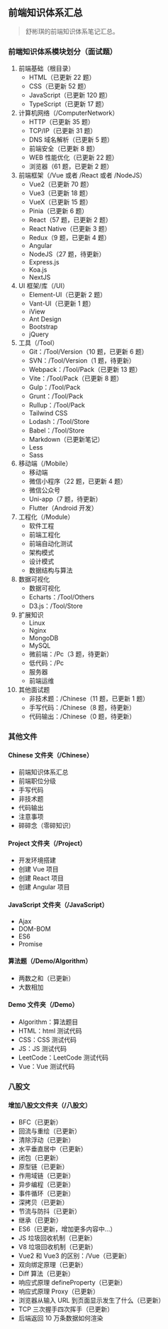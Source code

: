 <!--
 * @Author: Shu Binqi
 * @Date: 2023-02-28 18:37:33
 * @LastEditors: Shu Binqi
 * @LastEditTime: 2023-03-03 14:17:57
 * @Description: 前端面试题汇总
 * @Version: 1.0.0
 * @FilePath: \interviewQuestions\README.md
-->

## 前端知识体系汇总

> 舒彬琪的前端知识体系笔记汇总。

### 前端知识体系模块划分（面试题）

1. 前端基础（根目录）
   - HTML（已更新 22 题）
   - CSS（已更新 52 题）
   - JavaScript（已更新 120 题）
   - TypeScript（已更新 17 题）
2. 计算机网络（/ComputerNetwork）
   - HTTP（已更新 35 题）
   - TCP/IP（已更新 31 题）
   - DNS 域名解析（已更新 5 题）
   - 前端安全（已更新 8 题）
   - WEB 性能优化（已更新 22 题）
   - 浏览器（61 题，已更新 2 题）
3. 前端框架（/Vue 或者 /React 或者 /NodeJS）
   - Vue2（已更新 70 题）
   - Vue3（已更新 18 题）
   - VueX（已更新 15 题）
   - Pinia（已更新 6 题）
   - React（57 题，已更新 2 题）
   - React Native（已更新 3 题）
   - Redux（9 题，已更新 4 题）
   - Angular
   - NodeJS（27 题，待更新）
   - Express.js
   - Koa.js
   - NextJS
4. UI 框架/库（/UI）
   - Element-UI（已更新 2 题）
   - Vant-UI（已更新 1 题）
   - iView
   - Ant Design
   - Bootstrap
   - jQuery
5. 工具（/Tool）
   - Git：/Tool/Version（10 题，已更新 6 题）
   - SVN：/Tool/Version（1 题，待更新）
   - Webpack：/Tool/Pack（已更新 13 题）
   - Vite：/Tool/Pack（已更新 8 题）
   - Gulp：/Tool/Pack
   - Grunt：/Tool/Pack
   - Rullup：/Tool/Pack
   - Tailwind CSS
   - Lodash：/Tool/Store
   - Babel：/Tool/Store
   - Markdown（已更新笔记）
   - Less
   - Sass
6. 移动端（/Mobile）
   - 移动端
   - 微信小程序（22 题，已更新 4 题）
   - 微信公众号
   - Uni-app（7 题，待更新）
   - Flutter（Android 开发）
7. 工程化（/Module）
   - 软件工程
   - 前端工程化
   - 前端自动化测试
   - 架构模式
   - 设计模式
   - 数据结构与算法
8. 数据可视化
   - 数据可视化
   - Echarts：/Tool/Others
   - D3.js：/Tool/Store
9. 扩展知识
   - Linux
   - Nginx
   - MongoDB
   - MySQL
   - 微前端：/Pc（3 题，待更新）
   - 低代码：/Pc
   - 服务器
   - 前端运维
10. 其他面试题
    - 非技术题：/Chinese（11 题，已更新 1 题）
    - 手写代码：/Chinese（8 题，待更新）
    - 代码输出：/Chinese（0 题，待更新）

### 其他文件

#### Chinese 文件夹（/Chinese）

- 前端知识体系汇总
- 前端职位分级
- 手写代码
- 非技术题
- 代码输出
- 注意事项
- 碎碎念（零碎知识）

#### Project 文件夹（/Project）

- 开发环境搭建
- 创建 Vue 项目
- 创建 React 项目
- 创建 Angular 项目

#### JavaScript 文件夹（/JavaScript）

- Ajax
- DOM-BOM
- ES6
- Promise

#### 算法题（/Demo/Algorithm）

- 两数之和（已更新）
- 大数相加

#### Demo 文件夹（/Demo）

- Algorithm：算法题目
- HTML：html 测试代码
- CSS：CSS 测试代码
- JS：JS 测试代码
- LeetCode：LeetCode 测试代码
- Vue：Vue 测试代码

### 八股文

#### 增加八股文文件夹（/八股文）

- BFC（已更新）
- 回流与重绘（已更新）
- 清除浮动（已更新）
- 水平垂直居中（已更新）
- 闭包（已更新）
- 原型链（已更新）
- 作用域链（已更新）
- 异步编程（已更新）
- 事件循环（已更新）
- 深拷贝（已更新）
- 节流与防抖（已更新）
- 继承（已更新）
- ES6（已更新，增加更多内容中...）
- JS 垃圾回收机制（已更新）
- V8 垃圾回收机制（已更新）
- Vue2 和 Vue3 的区别：/Vue（已更新）
- 双向绑定原理（已更新）
- Diff 算法（已更新）
- 响应式原理 defineProperty（已更新）
- 响应式原理 Proxy（已更新）
- 浏览器从输入 URL 到页面显示发生了什么（已更新）
- TCP 三次握手四次挥手（已更新）
- 后端返回 10 万条数据如何渲染
